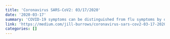 ```yaml
---
title: 'Coronavirus SARS-CoV2: 03/17/2020'
date: '2020-03-17'
summary: 'COVID-19 symptoms can be distinguished from flu symptoms by one main factor: It does not cause a runny nose. That being said, one can still have a runny nose if one is infected with multiple viruses (Wu et al.). The other give away is developing a dry cough. The other symptoms in order of severity are: Fever, Dry Cough, Fatigue, Sputum production (that’s thick mucus in the lungs), Shortness of breath, Muscle pain/joint pain, Sore Throat, Headache, Chills. Less common symptoms are: Nausea/vomiting, Nasal congestion, Diarrhea. Symptoms typically start with fever then progress to a dry cough.'
link: 'https://medium.com/jill-burrows/coronavirus-sars-cov2-03-17-2020-4994b1f86b8c'
categories: []
---
```

